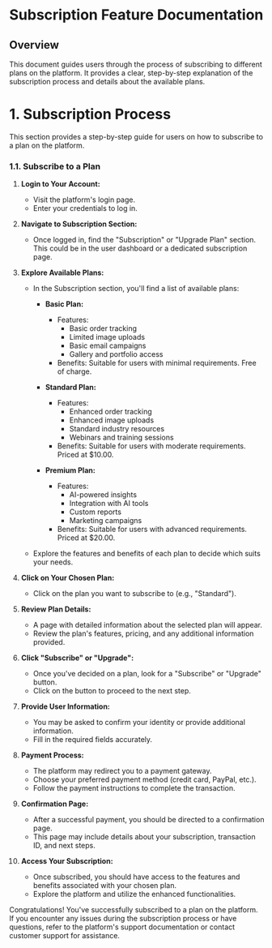 # Subscription Feature Documentation

## Overview

This document guides users through the process of subscribing to different plans on the platform. It provides a clear, step-by-step explanation of the subscription process and details about the available plans.

# 1. Subscription Process

This section provides a step-by-step guide for users on how to subscribe to a plan on the platform.

### 1.1. Subscribe to a Plan

1. **Login to Your Account:**
   - Visit the platform's login page.
   - Enter your credentials to log in.

2. **Navigate to Subscription Section:**
   - Once logged in, find the "Subscription" or "Upgrade Plan" section. This could be in the user dashboard or a dedicated subscription page.

3. **Explore Available Plans:**
   - In the Subscription section, you'll find a list of available plans:

     - **Basic Plan:**
       - Features:
         - Basic order tracking
         - Limited image uploads
         - Basic email campaigns
         - Gallery and portfolio access
       - Benefits: Suitable for users with minimal requirements. Free of charge.

     - **Standard Plan:**
       - Features:
         - Enhanced order tracking
         - Enhanced image uploads
         - Standard industry resources
         - Webinars and training sessions
       - Benefits: Suitable for users with moderate requirements. Priced at $10.00.

     - **Premium Plan:**
       - Features:
         - AI-powered insights
         - Integration with AI tools
         - Custom reports
         - Marketing campaigns
       - Benefits: Suitable for users with advanced requirements. Priced at $20.00.

   - Explore the features and benefits of each plan to decide which suits your needs.

4. **Click on Your Chosen Plan:**
   - Click on the plan you want to subscribe to (e.g., "Standard").

5. **Review Plan Details:**
   - A page with detailed information about the selected plan will appear.
   - Review the plan's features, pricing, and any additional information provided.

6. **Click "Subscribe" or "Upgrade":**
   - Once you've decided on a plan, look for a "Subscribe" or "Upgrade" button.
   - Click on the button to proceed to the next step.

7. **Provide User Information:**
   - You may be asked to confirm your identity or provide additional information.
   - Fill in the required fields accurately.

8. **Payment Process:**
   - The platform may redirect you to a payment gateway.
   - Choose your preferred payment method (credit card, PayPal, etc.).
   - Follow the payment instructions to complete the transaction.

9. **Confirmation Page:**
   - After a successful payment, you should be directed to a confirmation page.
   - This page may include details about your subscription, transaction ID, and next steps.

10. **Access Your Subscription:**
    - Once subscribed, you should have access to the features and benefits associated with your chosen plan.
    - Explore the platform and utilize the enhanced functionalities.

Congratulations! You've successfully subscribed to a plan on the platform. If you encounter any issues during the subscription process or have questions, refer to the platform's support documentation or contact customer support for assistance.